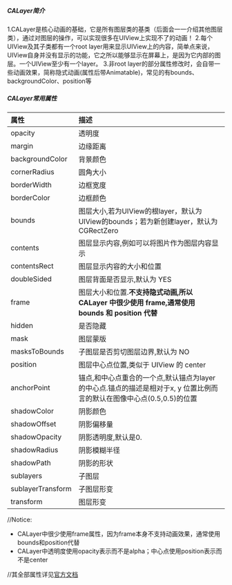##### CALayer简介
1.CALayer是核心动画的基础，它是所有图层类的基类（后面会一一介绍其他图层类），通过对图层的操作，可以实现很多在UIView上实现不了的动画！
2.每个UIView及其子类都有一个root layer用来显示UIView上的内容，简单点来说，UIView自身并没有显示的功能，它之所以能够显示在屏幕上，是因为它内部的图层。一个UIView至少有一个layer。
3.非root layer的部分属性修改时，会自带一些动画效果，简称隐式动画(属性后带Animatable)，常见的有bounds、backgroundColor、position等

##### CALayer常用属性

| 属性 | 描述 |
| :------                 | :-----|
| opacity                 | 透明度
| margin                  | 边缘距离
| backgroundColor         | 背景颜色
| cornerRadius            | 圆角大小
| borderWidth             | 边框宽度
| borderColor             | 边框颜色
| bounds                  | 图层大小,若为UIView的根layer，默认为UIView的bounds；若为新创建layer，默认为CGRectZero
| contents                | 图层显示内容,例如可以将图片作为图层内容显示
| contentsRect            | 图层显示内容的大小和位置
| doubleSided             | 图层背面是否显示,默认为 YES
| frame                   | 图层大小和位置.**不支持隐式动画,所以 CALayer 中很少使用 frame,通常使用 bounds 和 position 代替**
| hidden                  | 是否隐藏
| mask                    | 图层蒙版
| masksToBounds           | 子图层是否剪切图层边界,默认为 NO
| position                | 图层中心点位置,类似于 UIView 的 center
| anchorPoint             | 锚点,和中心点重合的一个点,默认锚点为layer的中心点.锚点的描述是相对于x, y 位置比例而言的默认在图像中心点(0.5,0.5)的位置
| shadowColor             | 阴影颜色
| shadowOffset            | 阴影偏移量
| shadowOpacity           | 阴影透明度,默认是0.
| shadowRadius            | 阴影模糊半径
| shadowPath              | 阴影的形状
| sublayers               | 子图层
| sublayerTransform       | 子图层形变
| transform               | 图层形变

//Notice:
- CALayer中很少使用frame属性，因为frame本身不支持动画效果，通常使用bounds和position代替
- CALayer中透明度使用opacity表示而不是alpha；中心点使用position表示而不是center

//其全部属性详见[官方文档](https://developer.apple.com/library/content/documentation/Cocoa/Conceptual/CoreAnimation_guide/AnimatableProperties/AnimatableProperties.html#//apple_ref/doc/uid/TP40004514-CH11-SW2)

